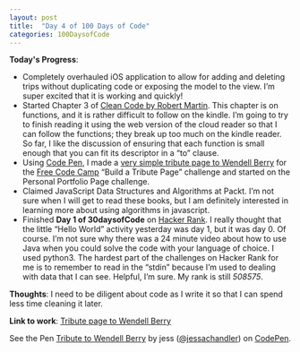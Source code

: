 ```yaml
---
layout: post
title:  "Day 4 of 100 Days of Code"
categories: 100DaysofCode
---
```


**Today's Progress**: 
+  Completely overhauled iOS application to allow for adding and deleting trips without duplicating code or exposing the model to the view. I’m super excited that it is working and quickly!
+  Started Chapter 3 of [Clean Code by Robert Martin](http://amzn.to/2sOXBuy). This chapter is on functions, and it is rather difficult to follow on the kindle. I’m going to try to finish reading it using the web version of the cloud reader so that I can follow the functions; they break up too much on the kindle reader. So far, I like the discussion of ensuring that each function is small enough that you can fit its descriptor in a “to” clause.
+ Using [Code Pen](codepen.io), I made a [very simple tribute page to Wendell Berry](https://codepen.io/jessachandler/pen/OgEmxb) for the [Free Code Camp]( https://www.freecodecamp.org) “Build a Tribute Page” challenge and started on the Personal Portfolio Page challenge. 
+ Claimed JavaScript Data Structures and Algorithms at Packt. I’m not sure when I will get to read these books, but I am definitely interested in learning more about using algorithms in javascript.
+ Finished **Day 1 of 30daysofCode** on [Hacker Rank](http://www.hackerrank.com). I really thought that the little “Hello World” activity yesterday was day 1, but it was day 0. Of course. I’m not sure why there was a 24 minute video about how to use Java when you could solve the code with your language of choice. I used python3. The hardest part of the challenges on Hacker Rank for me is to remember to read in the “stdin” because I’m used to dealing with data that I can see. Helpful, I’m sure. My rank is still *508575*. 

**Thoughts**: I need to be diligent about code as I write it so that I can spend less time cleaning it later.

**Link to work**: [Tribute page to Wendell Berry](https://codepen.io/jessachandler/pen/OgEmxb)
<p data-height="265" data-theme-id="0" data-slug-hash="OgEmxb" data-default-tab="result" data-user="jessachandler" data-embed-version="2" data-pen-title="Tribute to Wendell Berry" data-preview="true" class="codepen">See the Pen <a href="https://codepen.io/jessachandler/pen/OgEmxb/">Tribute to Wendell Berry</a> by jess (<a href="https://codepen.io/jessachandler">@jessachandler</a>) on <a href="https://codepen.io">CodePen</a>.</p>
<script async src="https://production-assets.codepen.io/assets/embed/ei.js"></script>
